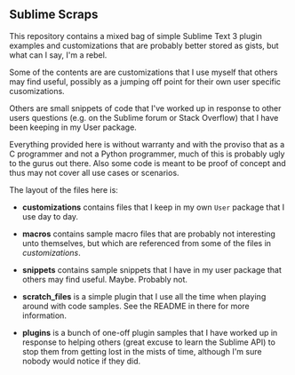 Sublime Scraps
--------------

This repository contains a mixed bag of simple Sublime Text 3 plugin examples
and customizations that are probably better stored as gists, but what can I say,
I'm a rebel.

Some of the contents are are customizations that I use myself that others may
find useful, possibly as a jumping off point for their own user specific
cusomizations.

Others are small snippets of code that I've worked up in response to other users
questions (e.g. on the Sublime forum or Stack Overflow) that I have been keeping
in my User package.

Everything provided here is without warranty and with the proviso that as a C
programmer and not a Python programmer, much of this is probably ugly to the
gurus out there. Also some code is meant to be proof of concept and thus may
not cover all use cases or scenarios.

The layout of the files here is:

 * **customizations** contains files that I keep in my own `User` package that
   I use day to day.

 * **macros** contains sample macro files that are probably not interesting
   unto themselves, but which are referenced from some of the files in
   *customizations*.

 * **snippets** contains sample snippets that I have in my user package that
   others may find useful. Maybe. Probably not.

 * **scratch_files** is a simple plugin that I use all the time when playing
   around with code samples. See the README in there for more information.

 * **plugins** is a bunch of one-off plugin samples that I have worked up in
   response to helping others (great excuse to learn the Sublime API) to
   stop them from getting lost in the mists of time, although I'm sure nobody
   would notice if they did.
